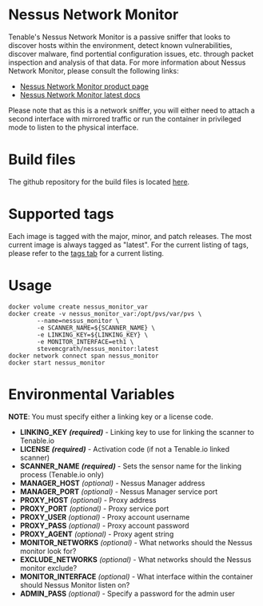 # Nessus Network Monitor

Tenable's Nessus Network Monitor is a passive sniffer that looks to discover hosts within the environment, detect known vulnerabilities, discover malware, find portential configuration issues, etc. through packet inspection and analysis of that data.  For more information about Nessus Network Monitor, please consult the following links:

* [Nessus Network Monitor product page](http://www.tenable.com/products/nessus-network-monitor)
* [Nessus Network Monitor latest docs](https://docs.tenable.com/pvs/Content/AboutPVS.htm)

Please note that as this is a network sniffer, you will either need to attach a second interface with mirrored traffic or run the container in privileged mode to listen to the physical interface.

# Build files

The github repository for the build files is located [here](https://github.com/stevemcgrath/docker-nessus_monitor).

# Supported tags

Each image is tagged with the major, minor, and patch releases.  The most current image is always tagged as "latest".  For the current listing of tags, please refer to the [tags tab](https://hub.docker.com/r/stevemcgrath/nessus_monitor/tags/) for a current listing.

# Usage

```
docker volume create nessus_monitor_var
docker create -v nessus_monitor_var:/opt/pvs/var/pvs \
		--name=nessus_monitor \
		-e SCANNER_NAME=${SCANNER_NAME} \
		-e LINKING_KEY=${LINKING_KEY} \
		-e MONITOR_INTERFACE=eth1 \
		stevemcgrath/nessus_monitor:latest
docker network connect span nessus_monitor
docker start nessus_monitor
```
# Environmental Variables

**NOTE**: You must specify either a linking key or a license code.

* **LINKING_KEY** _**(required)**_ - Linking key to use for linking the scanner to Tenable.io
* **LICENSE** _**(required)**_ - Activation code (if not a Tenable.io linked scanner)
* **SCANNER_NAME** _**(required)**_ - Sets the sensor name for the linking process (Tenable.io only)
* **MANAGER_HOST** _(optional)_ - Nessus Manager address
* **MANAGER_PORT** _(optional)_ - Nessus Manager service port
* **PROXY_HOST** _(optional)_ - Proxy address
* **PROXY_PORT** _(optional)_ - Proxy service port
* **PROXY_USER** _(optional)_ - Proxy account username
* **PROXY_PASS** _(optional)_ - Proxy account password
* **PROXY_AGENT** _(optional)_ - Proxy agent string
* **MONITOR_NETWORKS** _(optional)_ - What networks should the Nessus monitor look for?
* **EXCLUDE_NETWORKS** _(optional)_ - What networks should the Nessus monitor exclude?
* **MONITOR_INTERFACE** _(optional)_ - What interface within the container should Nessus Monitor listen on?
* **ADMIN_PASS** _(optional)_ - Specify a password for the admin user